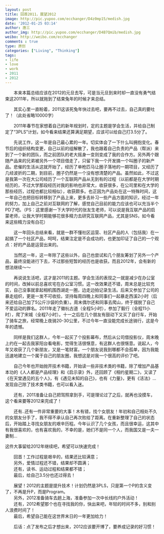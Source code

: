 ```yaml
---
layout: post
title: 回首2011，展望2012
image: http://pic.yupoo.com/ecchanger/D4z0mp15/medish.jpg
date: '2012-01-25 03:14'
author: 唐三
author_img: http://pic.yupoo.com/ecchanger/D4B7Qmib/medish.jpg
weibo: http://weibo.com/ecchanger
comments : true
type: 原创
categories: ["Living", "Thinking"]
tags:
- life
- love
- work
- 2011
- 2012
---
```


　　本来本篇总结应该在2012的元旦去写，可是当元旦到来时却一直没有勇气结束这2011年，所以就拖到了结束兔年的时候才来总结。  

　　其实心里一直盼着，2011这该死兔年快过去吧，要再不过去，自己真的要吐了！（此处省略10000字）  

　　2011年春节在家想着自己的新年规划时，定的主题是学会生活，并给自己制定了“3PLS”计划，如今看来结果还算满足期望，应该可以给自己打3.5分了。  

　　先说工作，这一年是自己最心累的一年。切实体会了一下什么叫拥抱变化。春节后的组织结构变更，自己以前的组解散了，我也跟着自己负责的产品（帮派）来到了一个新的团队，而之前团队的老大摇身一变则变成了我的合作方。另外两个跟随产品来的兄弟被另外一个项目借走了，只留下我一个开发搞一个叫圈子的新产品。悲催的生活从这就开始了，经历了单枪匹马让圈子落地的一期项目，又经历了几经波折的二期，到目前，圈子仍然是一个没有想清楚的产品。虽然如此，不过这是我第一次在大公司经历了一个互联网产品从无到有的过程（以前都是在大学时期经历的，不过大学那段经历对我的影响也非常大，收获很多，在公司里和在大学的那些经历，过程也都比较相似），收获颇多。也正因为产品处在这一特殊时间，这一年自己也把目标转移到了产品上来，更多去补习一些产品方面的知识，经过一年的努力，加上自己之前对互联网的了解，感觉自己目前的能力应该也可以充当半个PD了吧。（PS：这里感谢一下大学时代的张友生老师，可以说是我互联产品的启蒙老师，让我大学时期能够花很多精力去研究互联网产品，尤其是SNS，如今看来这些精力没有白花）  

　　这一年回头总结来看，就是一群不懂社区运营、社区产品的人（包括我）在一起搞了一个社区产品，呵呵，结果注定是不会成功的，也更加印证了自己的一个观点：好的产品是运营出来的。  

　　当然这一年，这一年除了这些以外，自己也尝试和几个朋友筹划了另外一个产品，最终没能进行下去，不过那些短暂的经历也是收获。而且2012年，会有新的想法继续～～  

　　再说说生活吧，这才是2011的主题。学会生活的表现之一就是减少在办公室的时间，改掉以前总喜欢宅在办公室习惯。这一改效果还不错，周末总是比较充实，自己没事就拿起相机围西湖走一圈，边走边拍记录生活。后来又参加了公司的暴走组织，更是一发不可收拾，坚持每周四晚上和同事们一起暴走西溪2小时（后来还给自己加了5公斤沙袋的负重）。周末偶尔还和同事去爬山，终于摆脱了自己不爱运动的罪名。2011年走了徽杭古道（全程5小时），参加了毅行（全程11小时），爬了宋城（全程7小时）。十一之后在几个朋友有鼓动下又买了自行车，开始了骑车之旅，经常晚上夜骑20-30公里，不过今年一直没能完成长途骑行，这是今年的遗憾。  

　　同样是我们这群人，今年一起买了个投影幕布，然后从公司借投影仪，周末晚上约在一起去我家阳台看电影，觉得生活很惬意，有这群人也很惬意。说起人，今年又收获了几个新朋友，又是一笔财富。一个朋友说我到哪都不会孤单，因为我能迅速地建立一个属于自己的朋友圈，我想这是对我一个很高的评价了吧。  

　　自己今年也开始抛开技术书籍，开始读一些非技术类的书籍，除了增加产品基本功的《人人都是产品经理》和《启示录》外，还回顾了《相约星期二》，又读了《在天堂遇见的五个人》，有《遇见未知的自己》，也有《力量》，更有《活法》...发现自己除了技术类书籍，也可以看入迷。  

　　还有，2011准备让自己把驾照拿到手，可是理论过了之后，就再也没摸车，这个看来要等2012来完成了！  

　　还有..还有一件非常重要的大事！木有错，找个女朋友！年初和自己相处不久的女朋友分手了，我不得不承认自己再次败给了距离。在重新整理了自己的状态后，开始踏上寻找女朋友的艰辛历程。今年认识了几个女孩，而且很幸运，这其中有我很喜欢的，也有喜欢我的，不幸的是，她们不是同一个人，而我国又是一夫一妻制...  

这件大事留给2012年继续吧，希望可以快速完成！  

　　回首！工作过程是艰辛的，结果还比较满意；  
　　另外，爱情过程还不错，结果却不圆满；  
　　还有，读书、运动过程和结果都不错；  
　　最后，给自己3.5分也还过得去！  

　　展望！2012的主题是提升技术！计划仍然是3PLS，只是第一个P的含义变了，不再是升P，而是Program。  
　　另外，2012准备骑车去趟上海，准备参加一次中长线的户外活动！  
　　还有，2012希望那个也在寻找我的你，快出来吧，年轻的时间不多，别和别人浪费时间了！  
　　最后，希望自己能在这世界末日的一年更加给力！  

　　后话：点了发布之后才想出来，2012应该要开博了，要养成记录的好习惯！  